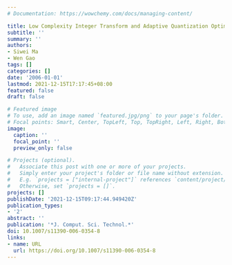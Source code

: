 ```yaml
---
# Documentation: https://wowchemy.com/docs/managing-content/

title: Low Complexity Integer Transform and Adaptive Quantization Optimization
subtitle: ''
summary: ''
authors:
- Siwei Ma
- Wen Gao
tags: []
categories: []
date: '2006-01-01'
lastmod: 2021-12-15T17:17:45+08:00
featured: false
draft: false

# Featured image
# To use, add an image named `featured.jpg/png` to your page's folder.
# Focal points: Smart, Center, TopLeft, Top, TopRight, Left, Right, BottomLeft, Bottom, BottomRight.
image:
  caption: ''
  focal_point: ''
  preview_only: false

# Projects (optional).
#   Associate this post with one or more of your projects.
#   Simply enter your project's folder or file name without extension.
#   E.g. `projects = ["internal-project"]` references `content/project/deep-learning/index.md`.
#   Otherwise, set `projects = []`.
projects: []
publishDate: '2021-12-15T09:17:44.949420Z'
publication_types:
- '2'
abstract: ''
publication: '*J. Comput. Sci. Technol.*'
doi: 10.1007/s11390-006-0354-8
links:
- name: URL
  url: https://doi.org/10.1007/s11390-006-0354-8
---
```

